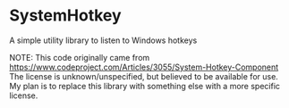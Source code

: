 # SystemHotkey
A simple utility library to listen to Windows hotkeys

NOTE: This code originally came from https://www.codeproject.com/Articles/3055/System-Hotkey-Component
The license is unknown/unspecified, but believed to be available for use. My plan is to replace this library with something else with a more specific license. 
